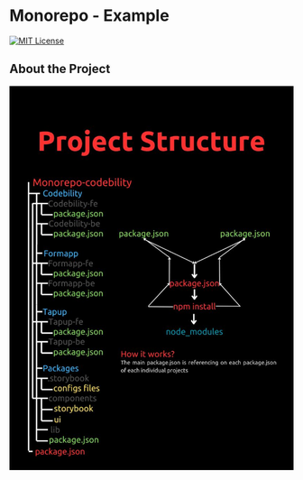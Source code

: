 # Monorepo - Example

[![MIT License][license-shield]][license-url]

[license-shield]: https://img.shields.io/github/license/othneildrew/Best-README-Template.svg?style=for-the-badge
[license-url]: https://github.com/Chysev/monorepo/LICENSE

## About the Project

<img src="./Monorepo.jpg" >
